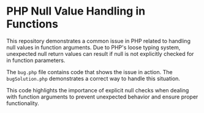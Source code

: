 # PHP Null Value Handling in Functions

This repository demonstrates a common issue in PHP related to handling null values in function arguments.  Due to PHP's loose typing system, unexpected null return values can result if null is not explicitly checked for in function parameters.

The `bug.php` file contains code that shows the issue in action.  The `bugSolution.php` demonstrates a correct way to handle this situation.

This code highlights the importance of explicit null checks when dealing with function arguments to prevent unexpected behavior and ensure proper functionality.